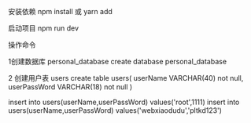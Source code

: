 
安装依赖
npm install 或 yarn add

启动项目
npm run dev


操作命令

1创建数据库 personal_database
 create database personal_database

2 创建用户表 users
create table users(
    userName VARCHAR(40) not null,
    userPassWord VARCHAR(18)  not null
)

insert into users(userName,userPassWord) values('root',1111)
insert into users(userName,userPassWord) values('webxiaodudu','pltkd123')